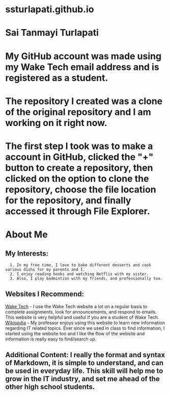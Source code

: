 # ssturlapati.github.io
# Sai Tanmayi Turlapati 
# My GitHub account was made using my Wake Tech email address and is registered as a student. 
# The repository I created was a clone of the original repository and I am working on it right now. 
# The first step I took was to make a account in GitHub, clicked the "+" button to create a repository, then clicked on the option to clone the repository, choose the file location for the repository, and finally accessed it through File Explorer. 

# About Me
## My Interests: 
      1. In my free time, I love to bake different desserts and cook various dishs for my parents and I. 
      2. I enjoy reading books and watching Netflix with my sister. 
      3. Also, I play badmintion with my friends, and professionally too. 
## Websites I Recommend: 
[Wake Tech](https://www.waketech.edu/) 
      - I use the Wake Tech website a lot on a regular basis to complete assignments, look for announcements, and respond to emails. This website is very helpful and useful if you are a student of Wake Tech. 
[Wikipedia](https://www.wikipedia.org/) 
      - My professor enjoys using this website to learn new information regarding IT related topics. Ever since we used in class to find information, I started using the website too and I like the flow of the website and information is really easy to find/search up. 
## Additional Content: I really the format and syntax of Markdown, it is simple to understand, and can be used in everyday life. This skill will help me to grow in the IT industry, and set me ahead of the other high school students. 
